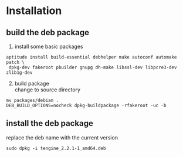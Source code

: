 Installation
===

##  build the deb package   
1. install some basic packages

```
aptitude install build-essential debhelper make autoconf automake patch \
 dpkg-dev fakeroot pbuilder gnupg dh-make libssl-dev libpcre3-dev zlib1g-dev
```

2. build package     
change to source directory

```
mv packages/debian .
DEB_BUILD_OPTIONS=nocheck dpkg-buildpackage -rfakeroot -uc -b
```

## install the deb package 
replace the deb name with the current version

```
sudo dpkg -i tengine_2.2.1-1_amd64.deb
```


